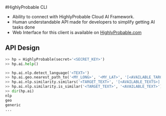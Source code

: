 #HighlyProbable CLI

- Ability to connect with HighlyProbable Cloud AI Framework.
- Human understandable API made for developers to simplify getting AI tasks done
- Web Interface for this client is available on [HighlyProbable.com](highlyprobable.com)

## API Design

```python
>> hp = HighlyProbable(secret='<SECRET_KEY>')
>> hp.ai.help()

>> hp.ai.nlp.detect_language('<TEXT>')
>> hp.ai.geo.nearest_path_to('<MY_LONG>', '<MY_LAT>', '[<AVAILABLE_TARGETS>,]')
>> hp.ai.nlp.similarity.similars('<TARGET_TEXT>', '[<AVAILABLE_TEXTS>]')
>> hp.ai.nlp.similarity.is_similar('<TARGET_TEXT>', '<AVAILABLE_TEXT>')
>> dir(hp.ai)
nlp
geo
generic
...
```



